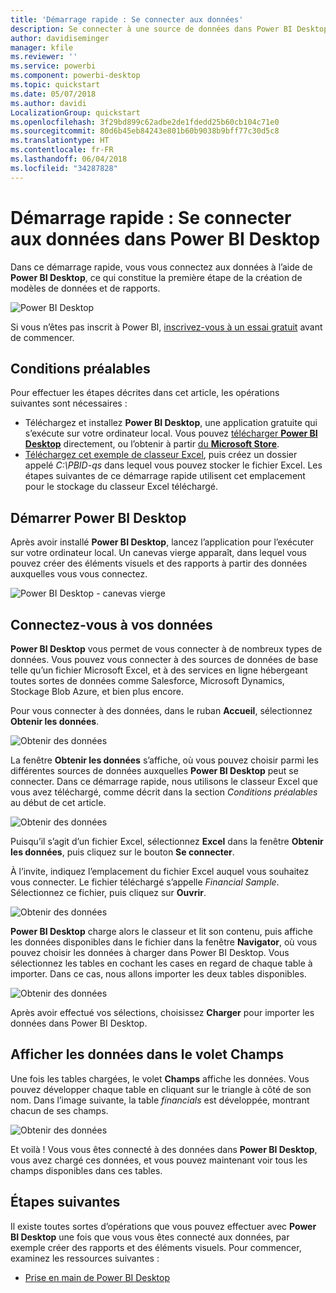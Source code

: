 ```yaml
---
title: 'Démarrage rapide : Se connecter aux données'
description: Se connecter à une source de données dans Power BI Desktop
author: davidiseminger
manager: kfile
ms.reviewer: ''
ms.service: powerbi
ms.component: powerbi-desktop
ms.topic: quickstart
ms.date: 05/07/2018
ms.author: davidi
LocalizationGroup: quickstart
ms.openlocfilehash: 3f29bd899c62adbe2de1fdedd25b60cb104c71e0
ms.sourcegitcommit: 80d6b45eb84243e801b60b9038b9bff77c30d5c8
ms.translationtype: HT
ms.contentlocale: fr-FR
ms.lasthandoff: 06/04/2018
ms.locfileid: "34287828"
---
```

# <a name="quickstart-connect-to-data-in-power-bi-desktop"></a>Démarrage rapide : Se connecter aux données dans Power BI Desktop

Dans ce démarrage rapide, vous vous connectez aux données à l’aide de **Power BI Desktop**, ce qui constitue la première étape de la création de modèles de données et de rapports.

![Power BI Desktop](media/desktop-what-is-desktop/what-is-desktop_01.png)

Si vous n’êtes pas inscrit à Power BI, [inscrivez-vous à un essai gratuit](https://app.powerbi.com/signupredirect?pbi_source=web) avant de commencer.

## <a name="prerequisites"></a>Conditions préalables

Pour effectuer les étapes décrites dans cet article, les opérations suivantes sont nécessaires :
* Téléchargez et installez **Power BI Desktop**, une application gratuite qui s’exécute sur votre ordinateur local. Vous pouvez [télécharger **Power BI Desktop**](https://powerbi.microsoft.com/desktop) directement, ou l’obtenir à partir [du **Microsoft Store**](http://aka.ms/pbidesktopstore).
* [Téléchargez cet exemple de classeur Excel](http://go.microsoft.com/fwlink/?LinkID=521962), puis créez un dossier appelé *C:\PBID-qs* dans lequel vous pouvez stocker le fichier Excel. Les étapes suivantes de ce démarrage rapide utilisent cet emplacement pour le stockage du classeur Excel téléchargé.

## <a name="launch-power-bi-desktop"></a>Démarrer Power BI Desktop

Après avoir installé **Power BI Desktop**, lancez l’application pour l’exécuter sur votre ordinateur local. Un canevas vierge apparaît, dans lequel vous pouvez créer des éléments visuels et des rapports à partir des données auxquelles vous vous connectez. 

![Power BI Desktop - canevas vierge](media/desktop-quickstart-connect-to-data/qs-connect-data_01.png)

## <a name="connect-to-data"></a>Connectez-vous à vos données

**Power BI Desktop** vous permet de vous connecter à de nombreux types de données. Vous pouvez vous connecter à des sources de données de base telle qu’un fichier Microsoft Excel, et à des services en ligne hébergeant toutes sortes de données comme Salesforce, Microsoft Dynamics, Stockage Blob Azure, et bien plus encore. 

Pour vous connecter à des données, dans le ruban **Accueil**, sélectionnez **Obtenir les données**.

![Obtenir des données](media/desktop-quickstart-connect-to-data/qs-connect-data_02.png)

La fenêtre **Obtenir les données** s’affiche, où vous pouvez choisir parmi les différentes sources de données auxquelles **Power BI Desktop** peut se connecter. Dans ce démarrage rapide, nous utilisons le classeur Excel que vous avez téléchargé, comme décrit dans la section *Conditions préalables* au début de cet article. 

![Obtenir des données](media/desktop-quickstart-connect-to-data/qs-connect-data_03.png)

Puisqu’il s’agit d’un fichier Excel, sélectionnez **Excel** dans la fenêtre **Obtenir les données**, puis cliquez sur le bouton **Se connecter**.

À l’invite, indiquez l’emplacement du fichier Excel auquel vous souhaitez vous connecter. Le fichier téléchargé s’appelle *Financial Sample*. Sélectionnez ce fichier, puis cliquez sur **Ouvrir**.

![Obtenir des données](media/desktop-quickstart-connect-to-data/qs-connect-data_04.png)

**Power BI Desktop** charge alors le classeur et lit son contenu, puis affiche les données disponibles dans le fichier dans la fenêtre **Navigator**, où vous pouvez choisir les données à charger dans Power BI Desktop. Vous sélectionnez les tables en cochant les cases en regard de chaque table à importer. Dans ce cas, nous allons importer les deux tables disponibles.

![Obtenir des données](media/desktop-quickstart-connect-to-data/qs-connect-data_05.png)

Après avoir effectué vos sélections, choisissez **Charger** pour importer les données dans Power BI Desktop.

## <a name="view-data-in-the-fields-pane"></a>Afficher les données dans le volet Champs

Une fois les tables chargées, le volet **Champs** affiche les données. Vous pouvez développer chaque table en cliquant sur le triangle à côté de son nom. Dans l’image suivante, la table *financials* est développée, montrant chacun de ses champs. 

![Obtenir des données](media/desktop-quickstart-connect-to-data/qs-connect-data_06.png)

Et voilà ! Vous vous êtes connecté à des données dans **Power BI Desktop**, vous avez chargé ces données, et vous pouvez maintenant voir tous les champs disponibles dans ces tables.


## <a name="next-steps"></a>Étapes suivantes
Il existe toutes sortes d’opérations que vous pouvez effectuer avec **Power BI Desktop** une fois que vous vous êtes connecté aux données, par exemple créer des rapports et des éléments visuels. Pour commencer, examinez les ressources suivantes :

* [Prise en main de Power BI Desktop](desktop-getting-started.md)


